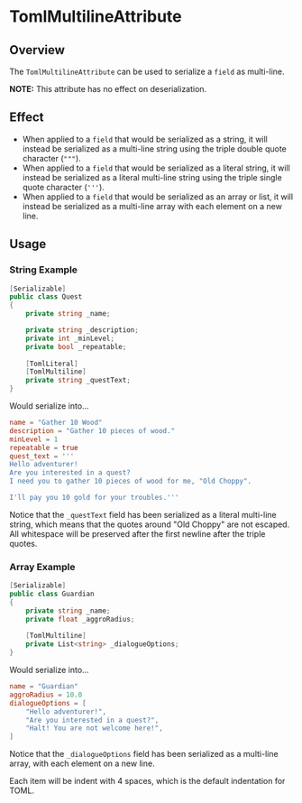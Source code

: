 # TomlMultilineAttribute

## Overview

The `TomlMultilineAttribute` can be used to serialize a `field` as multi-line.

**NOTE:** This attribute has no effect on deserialization.

## Effect

- When applied to a `field` that would be serialized as a string, it will instead be serialized as a multi-line string using the triple double quote character (`"""`).
- When applied to a `field` that would be serialized as a literal string, it will instead be serialized as a literal multi-line string using the triple single quote character (`'''`).
- When applied to a `field` that would be serialized as an array or list, it will instead be serialized as a multi-line array with each element on a new line.

## Usage

### String Example

```csharp
[Serializable]
public class Quest
{
    private string _name;

    private string _description;
    private int _minLevel;
    private bool _repeatable;
    
    [TomlLiteral]
    [TomlMultiline]
    private string _questText;
}
```

Would serialize into...

```toml
name = "Gather 10 Wood"
description = "Gather 10 pieces of wood."
minLevel = 1
repeatable = true
quest_text = '''
Hello adventurer!
Are you interested in a quest?
I need you to gather 10 pieces of wood for me, "Old Choppy".

I'll pay you 10 gold for your troubles.'''
```

Notice that the `_questText` field has been serialized as a literal multi-line string, which means that the quotes around "Old Choppy" are not escaped.
All whitespace will be preserved after the first newline after the triple quotes.

### Array Example

```csharp
[Serializable]
public class Guardian
{
    private string _name;
    private float _aggroRadius;
    
    [TomlMultiline]
    private List<string> _dialogueOptions;
}
```

Would serialize into...

```toml
name = "Guardian"
aggroRadius = 10.0
dialogueOptions = [
    "Hello adventurer!",
    "Are you interested in a quest?",
    "Halt! You are not welcome here!",
]
```

Notice that the `_dialogueOptions` field has been serialized as a multi-line array, with each element on a new line.

Each item will be indent with 4 spaces, which is the default indentation for TOML.
